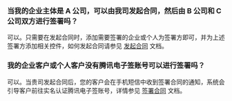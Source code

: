 ### 当我的企业主体是 A 公司，可以由我司发起合同，然后由 B 公司和 C 公司双方进行签署吗？
可以。只需要在发起合同时，添加需要签署的企业或个人为签署方即可，并为上述签署方添加相关控件，如何发起合同请参见  [发起合同](https://cloud.tencent.com/document/product/1323/77774) 文档。



### 我的企业客户或个人客户没有腾讯电子签账号可以进行签署吗？
可以。当贵司发起合同后，您的客户会在手机短信中收到签署合同的通知，系统会引导客户前往实名认证腾讯电子签账号，详情参见 [签署合同](https://cloud.tencent.com/document/product/1323/77780) 文档。
